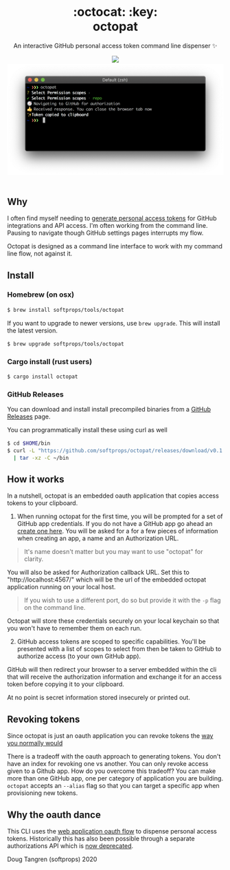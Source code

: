 <h1 align="center">
  :octocat: :key:
  <br/>
  octopat
</h1>

<p align="center">
   An interactive GitHub personal access token command line dispenser ✨
</p>

<div align="center">
  <a href="https://github.com/softprops/octopat/actions">
		<img src="https://github.com/softprops/octopat/workflows/Main/badge.svg"/>
	</a>
</div>

<div align="center">
  <img src="demo.png"/>
</div>

<br />

## Why

I often find myself needing to [generate personal access tokens](https://help.github.com/en/github/authenticating-to-github/creating-a-personal-access-token-for-the-command-line#using-a-token-on-the-command-line) for GitHub integrations and API access. I'm often working from the command line. Pausing to navigate though GitHub settings pages interrupts my flow.

Octopat is designed as a command line interface to work with my command line flow, not against it.

## Install

### Homebrew (on osx)

```sh
$ brew install softprops/tools/octopat
```

If you want to upgrade to newer versions, use `brew upgrade`. This will install the latest version.

```sh
$ brew upgrade softprops/tools/octopat
```

### Cargo install (rust users)

```sh
$ cargo install octopat
```

### GitHub Releases

You can download and install install precompiled binaries from a [GitHub Releases](https://github.com/softprops/octopat/releases) page.

You can programmatically install these using curl as well

```sh
$ cd $HOME/bin
$ curl -L "https://github.com/softprops/octopat/releases/download/v0.1.0/octopat-$(uname -s)-$(uname -m).tar.gz" \
  | tar -xz -C ~/bin
```

## How it works

In a nutshell, octopat is an embedded oauth application that copies access tokens to your clipboard.

1. When running octopat for the first time, you will be prompted for a set of GitHub app credentials. If you do not have a GitHub app go ahead an [create one here](https://developer.github.com/apps/building-oauth-apps/creating-an-oauth-app/). You will be asked for a for a few pieces of information when creating an app, a name and an Authorization URL.  
  
> It's name doesn't matter but you may want to use "octopat" for clarity.  
  
You will also be asked for Authorization callback URL. Set this to "http://localhost:4567/" which will be the url of the embedded octopat application running on your local host.  
  
> If you wish to use a different port, do so but provide it with the `-p` flag on the command line.  
  
Octopat will store these credentials securely on your local keychain so that you won't have to remember them on each run.

2. GitHub access tokens are scoped to specific capabilities. You'll be presented with a list of scopes to select from then be taken to GitHub to authorize access (to your own GitHub app).  

GitHub will then redirect your browser to a server embedded within the cli that will receive the authorization information and exchange it for an access token before copying it to your clipboard.

At no point is secret information stored insecurely or printed out.

## Revoking tokens

Since octopat is just an oauth application you can revoke tokens the [way you normally  would](https://help.github.com/en/github/authenticating-to-github/reviewing-your-authorized-applications-oauth)

There is a tradeoff with the oauth approach to generating tokens. You don't have an index for revoking one vs another. You can only revoke access given to a Github app. How do you overcome this tradeoff? You can make more than one GitHub app, one per category
of application you are building. `octopat` accepts an `--alias` flag so that you can target a specific app when provisioning new tokens.

## Why the oauth dance

This CLI uses the [web application oauth flow](https://developer.github.com/apps/building-oauth-apps/authorizing-oauth-apps/#web-application-flow) to dispense personal access tokens. Historically this has also been possible through a separate authorizations API which is [now deprecated](https://developer.github.com/changes/2020-02-14-deprecating-oauth-auth-endpoint/).

Doug Tangren (softprops) 2020